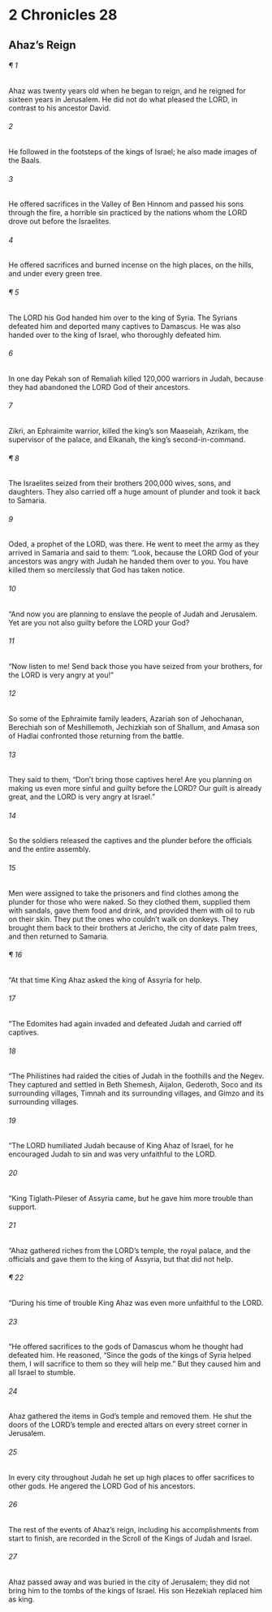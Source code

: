 # 2 Chronicles 28
## Ahaz’s Reign
###### ¶ 1
Ahaz was twenty years old when he began to reign, and he reigned for sixteen years in Jerusalem. He did not do what pleased the LORD, in contrast to his ancestor David.
###### 2
He followed in the footsteps of the kings of Israel; he also made images of the Baals.
###### 3
He offered sacrifices in the Valley of Ben Hinnom and passed his sons through the fire, a horrible sin practiced by the nations whom the LORD drove out before the Israelites.
###### 4
He offered sacrifices and burned incense on the high places, on the hills, and under every green tree.
###### ¶ 5
The LORD his God handed him over to the king of Syria. The Syrians defeated him and deported many captives to Damascus. He was also handed over to the king of Israel, who thoroughly defeated him.
###### 6
In one day Pekah son of Remaliah killed 120,000 warriors in Judah, because they had abandoned the LORD God of their ancestors.
###### 7
Zikri, an Ephraimite warrior, killed the king’s son Maaseiah, Azrikam, the supervisor of the palace, and Elkanah, the king’s second-in-command.
###### ¶ 8
The Israelites seized from their brothers 200,000 wives, sons, and daughters. They also carried off a huge amount of plunder and took it back to Samaria.
###### 9
Oded, a prophet of the LORD, was there. He went to meet the army as they arrived in Samaria and said to them: “Look, because the LORD God of your ancestors was angry with Judah he handed them over to you. You have killed them so mercilessly that God has taken notice.
###### 10
“And now you are planning to enslave the people of Judah and Jerusalem. Yet are you not also guilty before the LORD your God?
###### 11
“Now listen to me! Send back those you have seized from your brothers, for the LORD is very angry at you!”
###### 12
So some of the Ephraimite family leaders, Azariah son of Jehochanan, Berechiah son of Meshillemoth, Jechizkiah son of Shallum, and Amasa son of Hadlai confronted those returning from the battle.
###### 13
They said to them, “Don’t bring those captives here! Are you planning on making us even more sinful and guilty before the LORD? Our guilt is already great, and the LORD is very angry at Israel.”
###### 14
So the soldiers released the captives and the plunder before the officials and the entire assembly.
###### 15
Men were assigned to take the prisoners and find clothes among the plunder for those who were naked. So they clothed them, supplied them with sandals, gave them food and drink, and provided them with oil to rub on their skin. They put the ones who couldn’t walk on donkeys. They brought them back to their brothers at Jericho, the city of date palm trees, and then returned to Samaria.
###### ¶ 16
“At that time King Ahaz asked the king of Assyria for help.
###### 17
“The Edomites had again invaded and defeated Judah and carried off captives.
###### 18
“The Philistines had raided the cities of Judah in the foothills and the Negev. They captured and settled in Beth Shemesh, Aijalon, Gederoth, Soco and its surrounding villages, Timnah and its surrounding villages, and Gimzo and its surrounding villages.
###### 19
“The LORD humiliated Judah because of King Ahaz of Israel, for he encouraged Judah to sin and was very unfaithful to the LORD.
###### 20
“King Tiglath-Pileser of Assyria came, but he gave him more trouble than support.
###### 21
“Ahaz gathered riches from the LORD’s temple, the royal palace, and the officials and gave them to the king of Assyria, but that did not help.
###### ¶ 22
“During his time of trouble King Ahaz was even more unfaithful to the LORD.
###### 23
“He offered sacrifices to the gods of Damascus whom he thought had defeated him. He reasoned, “Since the gods of the kings of Syria helped them, I will sacrifice to them so they will help me.” But they caused him and all Israel to stumble.
###### 24
Ahaz gathered the items in God’s temple and removed them. He shut the doors of the LORD’s temple and erected altars on every street corner in Jerusalem.
###### 25
In every city throughout Judah he set up high places to offer sacrifices to other gods. He angered the LORD God of his ancestors.
###### 26
The rest of the events of Ahaz’s reign, including his accomplishments from start to finish, are recorded in the Scroll of the Kings of Judah and Israel.
###### 27
Ahaz passed away and was buried in the city of Jerusalem; they did not bring him to the tombs of the kings of Israel. His son Hezekiah replaced him as king.
